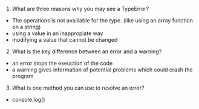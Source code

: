 1. What are three reasons why you may see a TypeError?
- The operations is not availlable for the type. (like using an array function on a string)
- using a value in an inappropiate way
- modifying a value that cannot be changed
2. What is the key difference between an error and a warning?
- an error stops the exeuction of the code
- a warning gives information of potential problems which could crash the program
3. What is one method you can use to resolve an error?
- console.log()
